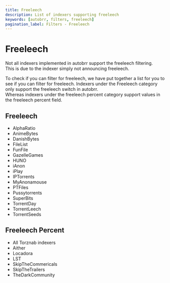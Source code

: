```yaml
---
title: Freeleech
description: List of indexers supporting freeleech
keywords: [autobrr, filters, freeleech]
pagination_label: Filters - Freeleech
---
```


# Freeleech

Not all indexers implemented in autobrr support the freeleech filtering.  
This is due to the indexer simply not announcing freeleech.  

To check if you can filter for freeleech, we have put together a list for you to see if you can filter for freeleech.
Indexers under the Freeleech category only support the freeleech switch in autobrr.  
Whereas indexers under the freeleech percent category support values in the freeleech percent field.

## Freeleech
- AlphaRatio
- AnimeBytes
- DanishBytes
- FileList
- FunFile
- GazelleGames
- HUNO
- iAnon
- iPlay
- IPTorrents
- MyAnonamouse
- PTFiles
- Pussytorrents
- SuperBits
- TorrentDay
- TorrentLeech
- TorrentSeeds

## Freeleech Percent
- All Torznab indexers
- Aither
- Locadora
- LST
- SkipTheCommericals
- SkipTheTrailers
- TheDarkCommunity
